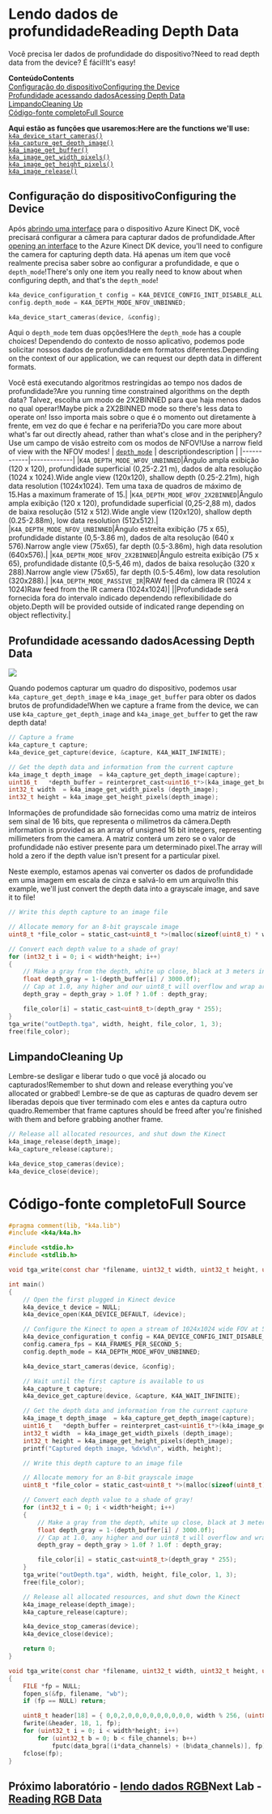 # <a name="reading-depth-data"></a><span data-ttu-id="0ab9f-101">Lendo dados de profundidade</span><span class="sxs-lookup"><span data-stu-id="0ab9f-101">Reading Depth Data</span></span>

<span data-ttu-id="0ab9f-102">Você precisa ler dados de profundidade do dispositivo?</span><span class="sxs-lookup"><span data-stu-id="0ab9f-102">Need to read depth data from the device?</span></span> <span data-ttu-id="0ab9f-103">É fácil!</span><span class="sxs-lookup"><span data-stu-id="0ab9f-103">It's easy!</span></span>

<span data-ttu-id="0ab9f-104">**Conteúdo**</span><span class="sxs-lookup"><span data-stu-id="0ab9f-104">**Contents**</span></span>  
[<span data-ttu-id="0ab9f-105">Configuração do dispositivo</span><span class="sxs-lookup"><span data-stu-id="0ab9f-105">Configuring the Device</span></span>](#Configuring-the-Device)  
[<span data-ttu-id="0ab9f-106">Profundidade acessando dados</span><span class="sxs-lookup"><span data-stu-id="0ab9f-106">Acessing Depth Data</span></span>](#Acessing-Depth-Data)  
[<span data-ttu-id="0ab9f-107">Limpando</span><span class="sxs-lookup"><span data-stu-id="0ab9f-107">Cleaning Up</span></span>](#Cleaning-Up)  
[<span data-ttu-id="0ab9f-108">Código-fonte completo</span><span class="sxs-lookup"><span data-stu-id="0ab9f-108">Full Source</span></span>](#Full-Source)  

<span data-ttu-id="0ab9f-109">**Aqui estão as funções que usaremos:**</span><span class="sxs-lookup"><span data-stu-id="0ab9f-109">**Here are the functions we'll use:**</span></span>  
[`k4a_device_start_cameras()`](https://review.docs.microsoft.com/en-us/azurekinect/api/k4a-device-start-cameras)  
[`k4a_capture_get_depth_image()`](https://review.docs.microsoft.com/en-us/azurekinect/api/k4a-capture-get-depth-image)  
[`k4a_image_get_buffer()`](https://review.docs.microsoft.com/en-us/azurekinect/api/k4a-image-get-buffer)  
[`k4a_image_get_width_pixels()`](https://review.docs.microsoft.com/en-us/azurekinect/api/k4a-image-get-width-pixels)  
[`k4a_image_get_height_pixels()`](https://review.docs.microsoft.com/en-us/azurekinect/api/k4a-image-get-height-pixels)  
[`k4a_image_release()`](https://review.docs.microsoft.com/en-us/azurekinect/api/k4a-image-release)  

## <a name="configuring-the-device"></a><span data-ttu-id="0ab9f-110">Configuração do dispositivo</span><span class="sxs-lookup"><span data-stu-id="0ab9f-110">Configuring the Device</span></span>

<span data-ttu-id="0ab9f-111">Após [abrindo uma interface]() para o dispositivo Azure Kinect DK, você precisará configurar a câmera para capturar dados de profundidade.</span><span class="sxs-lookup"><span data-stu-id="0ab9f-111">After [opening an interface]() to the Azure Kinect DK device, you'll need to configure the camera for capturing depth data.</span></span> <span data-ttu-id="0ab9f-112">Há apenas um item que você realmente precisa saber sobre ao configurar a profundidade, e que o `depth_mode`!</span><span class="sxs-lookup"><span data-stu-id="0ab9f-112">There's only one item you really need to know about when configuring depth, and that's the `depth_mode`!</span></span>

```C
k4a_device_configuration_t config = K4A_DEVICE_CONFIG_INIT_DISABLE_ALL;
config.depth_mode = K4A_DEPTH_MODE_NFOV_UNBINNED;

k4a_device_start_cameras(device, &config);
```

<span data-ttu-id="0ab9f-113">Aqui o `depth_mode` tem duas opções!</span><span class="sxs-lookup"><span data-stu-id="0ab9f-113">Here the `depth_mode` has a couple choices!</span></span> <span data-ttu-id="0ab9f-114">Dependendo do contexto de nosso aplicativo, podemos pode solicitar nossos dados de profundidade em formatos diferentes.</span><span class="sxs-lookup"><span data-stu-id="0ab9f-114">Depending on the context of our application, we can request our depth data in different formats.</span></span>

<span data-ttu-id="0ab9f-115">Você está executando algoritmos restringidas ao tempo nos dados de profundidade?</span><span class="sxs-lookup"><span data-stu-id="0ab9f-115">Are you running time constrained algorithms on the depth data?</span></span> <span data-ttu-id="0ab9f-116">Talvez, escolha um modo de 2X2BINNED para que haja menos dados no qual operar!</span><span class="sxs-lookup"><span data-stu-id="0ab9f-116">Maybe pick a 2X2BINNED mode so there's less data to operate on!</span></span> <span data-ttu-id="0ab9f-117">Isso importa mais sobre o que é o momento out diretamente à frente, em vez do que é fechar e na periferia?</span><span class="sxs-lookup"><span data-stu-id="0ab9f-117">Do you care more about what's far out directly ahead, rather than what's close and in the periphery?</span></span> <span data-ttu-id="0ab9f-118">Use um campo de visão estreito com os modos de NFOV!</span><span class="sxs-lookup"><span data-stu-id="0ab9f-118">Use a narrow field of view with the NFOV modes!</span></span>
| [`depth_mode`](https://review.docs.microsoft.com/en-us/azurekinect/api/k4a-depth-mode-t) | <span data-ttu-id="0ab9f-119">description</span><span class="sxs-lookup"><span data-stu-id="0ab9f-119">description</span></span> |
|------------|-------------|
|`K4A_DEPTH_MODE_WFOV_UNBINNED`|<span data-ttu-id="0ab9f-120">Ângulo ampla exibição (120 x 120), profundidade superficial (0,25-2.21 m), dados de alta resolução (1024 x 1024).</span><span class="sxs-lookup"><span data-stu-id="0ab9f-120">Wide angle view (120x120), shallow depth (0.25-2.21m), high data resolution (1024x1024).</span></span> <span data-ttu-id="0ab9f-121">Tem uma taxa de quadros de máximo de 15.</span><span class="sxs-lookup"><span data-stu-id="0ab9f-121">Has a maximum framerate of 15.</span></span>|
|`K4A_DEPTH_MODE_WFOV_2X2BINNED`|<span data-ttu-id="0ab9f-122">Ângulo ampla exibição (120 x 120), profundidade superficial (0,25-2,88 m), dados de baixa resolução (512 x 512).</span><span class="sxs-lookup"><span data-stu-id="0ab9f-122">Wide angle view (120x120), shallow depth (0.25-2.88m), low data resolution (512x512).</span></span>|
|`K4A_DEPTH_MODE_NFOV_UNBINNED`|<span data-ttu-id="0ab9f-123">Ângulo estreita exibição (75 x 65), profundidade distante (0,5-3.86 m), dados de alta resolução (640 x 576).</span><span class="sxs-lookup"><span data-stu-id="0ab9f-123">Narrow angle view (75x65), far depth (0.5-3.86m), high data resolution (640x576).</span></span>|
|`K4A_DEPTH_MODE_NFOV_2X2BINNED`|<span data-ttu-id="0ab9f-124">Ângulo estreita exibição (75 x 65), profundidade distante (0,5-5,46 m), dados de baixa resolução (320 x 288).</span><span class="sxs-lookup"><span data-stu-id="0ab9f-124">Narrow angle view (75x65), far depth (0.5-5.46m), low data resolution (320x288).</span></span>|
|`K4A_DEPTH_MODE_PASSIVE_IR`|<span data-ttu-id="0ab9f-125">RAW feed da câmera IR (1024 x 1024)</span><span class="sxs-lookup"><span data-stu-id="0ab9f-125">Raw feed from the IR camera (1024x1024)</span></span>|
||<span data-ttu-id="0ab9f-126">Profundidade será fornecida fora do intervalo indicado dependendo reflexibilidade do objeto.</span><span class="sxs-lookup"><span data-stu-id="0ab9f-126">Depth will be provided outside of indicated range depending on object reflectivity.</span></span>|

## <a name="acessing-depth-data"></a><span data-ttu-id="0ab9f-127">Profundidade acessando dados</span><span class="sxs-lookup"><span data-stu-id="0ab9f-127">Acessing Depth Data</span></span>

![](img/Depth.png)

<span data-ttu-id="0ab9f-128">Quando podemos capturar um quadro do dispositivo, podemos usar `k4a_capture_get_depth_image` e `k4a_image_get_buffer` para obter os dados brutos de profundidade!</span><span class="sxs-lookup"><span data-stu-id="0ab9f-128">When we capture a frame from the device, we can use `k4a_capture_get_depth_image` and `k4a_image_get_buffer` to get the raw depth data!</span></span>

```C
// Capture a frame
k4a_capture_t capture;
k4a_device_get_capture(device, &capture, K4A_WAIT_INFINITE);

// Get the depth data and information from the current capture
k4a_image_t depth_image  = k4a_capture_get_depth_image(capture);
uint16_t   *depth_buffer = reinterpret_cast<uint16_t*>(k4a_image_get_buffer(depth_image));
int32_t width  = k4a_image_get_width_pixels (depth_image);
int32_t height = k4a_image_get_height_pixels(depth_image);
```

<span data-ttu-id="0ab9f-129">Informações de profundidade são fornecidas como uma matriz de inteiros sem sinal de 16 bits, que representa o milímetros da câmera.</span><span class="sxs-lookup"><span data-stu-id="0ab9f-129">Depth information is provided as an array of unsigned 16 bit integers, representing millimeters from the camera.</span></span> <span data-ttu-id="0ab9f-130">A matriz conterá um zero se o valor de profundidade não estiver presente para um determinado pixel.</span><span class="sxs-lookup"><span data-stu-id="0ab9f-130">The array will hold a zero if the depth value isn't present for a particular pixel.</span></span>

<span data-ttu-id="0ab9f-131">Neste exemplo, estamos apenas vai converter os dados de profundidade em uma imagem em escala de cinza e salvá-lo em um arquivo!</span><span class="sxs-lookup"><span data-stu-id="0ab9f-131">In this example, we'll just convert the depth data into a grayscale image, and save it to file!</span></span>

```C
// Write this depth capture to an image file

// Allocate memory for an 8-bit grayscale image
uint8_t *file_color = static_cast<uint8_t *>(malloc(sizeof(uint8_t) * width*height));

// Convert each depth value to a shade of gray!
for (int32_t i = 0; i < width*height; i++)
{
    // Make a gray from the depth, white up close, black at 3 meters in the distance
    float depth_gray = 1-(depth_buffer[i] / 3000.0f);
    // Cap at 1.0, any higher and our uint8_t will overflow and wrap around
    depth_gray = depth_gray > 1.0f ? 1.0f : depth_gray;

    file_color[i] = static_cast<uint8_t>(depth_gray * 255);
}
tga_write("outDepth.tga", width, height, file_color, 1, 3);
free(file_color);
```

## <a name="cleaning-up"></a><span data-ttu-id="0ab9f-132">Limpando</span><span class="sxs-lookup"><span data-stu-id="0ab9f-132">Cleaning Up</span></span>

<span data-ttu-id="0ab9f-133">Lembre-se desligar e liberar tudo o que você já alocado ou capturados!</span><span class="sxs-lookup"><span data-stu-id="0ab9f-133">Remember to shut down and release everything you've allocated or grabbed!</span></span> <span data-ttu-id="0ab9f-134">Lembre-se de que as capturas de quadro devem ser liberadas depois que tiver terminado com eles e antes da captura outro quadro.</span><span class="sxs-lookup"><span data-stu-id="0ab9f-134">Remember that frame captures should be freed after you're finished with them and before grabbing another frame.</span></span>

```C
// Release all allocated resources, and shut down the Kinect
k4a_image_release(depth_image);
k4a_capture_release(capture);

k4a_device_stop_cameras(device);
k4a_device_close(device);
```

# <a name="full-source"></a><span data-ttu-id="0ab9f-135">Código-fonte completo</span><span class="sxs-lookup"><span data-stu-id="0ab9f-135">Full Source</span></span>

```C
#pragma comment(lib, "k4a.lib")
#include <k4a/k4a.h>

#include <stdio.h>
#include <stdlib.h>

void tga_write(const char *filename, uint32_t width, uint32_t height, uint8_t *data_bgra, uint8_t data_channels, uint8_t file_channels);

int main()
{
    // Open the first plugged in Kinect device
    k4a_device_t device = NULL;
    k4a_device_open(K4A_DEVICE_DEFAULT, &device);

    // Configure the Kinect to open a stream of 1024x1024 wide FOV at 5 frames per second
    k4a_device_configuration_t config = K4A_DEVICE_CONFIG_INIT_DISABLE_ALL;
    config.camera_fps = K4A_FRAMES_PER_SECOND_5;
    config.depth_mode = K4A_DEPTH_MODE_WFOV_UNBINNED;

    k4a_device_start_cameras(device, &config);

    // Wait until the first capture is available to us
    k4a_capture_t capture;
    k4a_device_get_capture(device, &capture, K4A_WAIT_INFINITE);

    // Get the depth data and information from the current capture
    k4a_image_t depth_image  = k4a_capture_get_depth_image(capture);
    uint16_t   *depth_buffer = reinterpret_cast<uint16_t*>(k4a_image_get_buffer(depth_image));
    int32_t width  = k4a_image_get_width_pixels (depth_image);
    int32_t height = k4a_image_get_height_pixels(depth_image);
    printf("Captured depth image, %dx%d\n", width, height);

    // Write this depth capture to an image file

    // Allocate memory for an 8-bit grayscale image
    uint8_t *file_color = static_cast<uint8_t *>(malloc(sizeof(uint8_t) * width*height));

    // Convert each depth value to a shade of gray!
    for (int32_t i = 0; i < width*height; i++)
    {
        // Make a gray from the depth, white up close, black at 3 meters in the distance
        float depth_gray = 1-(depth_buffer[i] / 3000.0f);
        // Cap at 1.0, any higher and our uint8_t will overflow and wrap around
        depth_gray = depth_gray > 1.0f ? 1.0f : depth_gray;

        file_color[i] = static_cast<uint8_t>(depth_gray * 255);
    }
    tga_write("outDepth.tga", width, height, file_color, 1, 3);
    free(file_color);

    // Release all allocated resources, and shut down the Kinect
    k4a_image_release(depth_image);
    k4a_capture_release(capture);

    k4a_device_stop_cameras(device);
    k4a_device_close(device);

    return 0;
}

void tga_write(const char *filename, uint32_t width, uint32_t height, uint8_t *data_bgra, uint8_t data_channels, uint8_t file_channels)
{
    FILE *fp = NULL;
    fopen_s(&fp, filename, "wb");
    if (fp == NULL) return;

    uint8_t header[18] = { 0,0,2,0,0,0,0,0,0,0,0,0, width % 256, (uint8_t)(width / 256), height % 256, (uint8_t)(height / 256), file_channels * 8u, 0x20 };
    fwrite(&header, 18, 1, fp);
    for (uint32_t i = 0; i < width*height; i++)
        for (uint32_t b = 0; b < file_channels; b++)
            fputc(data_bgra[(i*data_channels) + (b%data_channels)], fp);
    fclose(fp);
}
```

## <a name="next-lab---reading-rgb-datareadcolormd"></a><span data-ttu-id="0ab9f-136">Próximo laboratório - [lendo dados RGB](ReadColor.md)</span><span class="sxs-lookup"><span data-stu-id="0ab9f-136">Next Lab - [Reading RGB Data](ReadColor.md)</span></span>